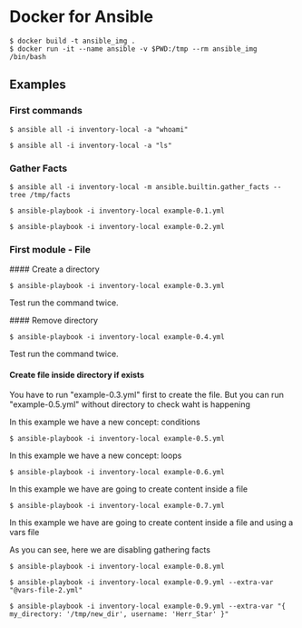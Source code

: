 # Docker for Ansible

~~~
$ docker build -t ansible_img .
$ docker run -it --name ansible -v $PWD:/tmp --rm ansible_img /bin/bash
~~~

## Examples

### First commands

~~~
$ ansible all -i inventory-local -a "whoami"
~~~

~~~
$ ansible all -i inventory-local -a "ls"
~~~

### Gather Facts

~~~
$ ansible all -i inventory-local -m ansible.builtin.gather_facts --tree /tmp/facts
~~~

~~~
$ ansible-playbook -i inventory-local example-0.1.yml
~~~

~~~
$ ansible-playbook -i inventory-local example-0.2.yml
~~~

### First module - File

#### Create a directory

~~~
$ ansible-playbook -i inventory-local example-0.3.yml
~~~

Test run the command twice.

#### Remove directory

~~~
$ ansible-playbook -i inventory-local example-0.4.yml
~~~

Test run the command twice.

#### Create file inside directory if exists

You have to run "example-0.3.yml" first to create the file. But you can run "example-0.5.yml" without directory to check waht is happening

In this example we have a new concept: conditions

~~~
$ ansible-playbook -i inventory-local example-0.5.yml
~~~

In this example we have a new concept: loops

~~~
$ ansible-playbook -i inventory-local example-0.6.yml
~~~

In this example we have are going to create content inside a file

~~~
$ ansible-playbook -i inventory-local example-0.7.yml
~~~

In this example we have are going to create content inside a file and using a vars file

As you can see, here we are disabling gathering facts

~~~
$ ansible-playbook -i inventory-local example-0.8.yml
~~~

~~~
$ ansible-playbook -i inventory-local example-0.9.yml --extra-var "@vars-file-2.yml" 
~~~

~~~
$ ansible-playbook -i inventory-local example-0.9.yml --extra-var "{ my_directory: '/tmp/new_dir', username: 'Herr_Star' }" 
~~~